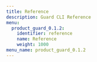 ```yaml
---
title: Reference
description: Guard CLI Reference
menu:
  product_guard_0.1.2:
    identifier: reference
    name: Reference
    weight: 1000
menu_name: product_guard_0.1.2
---
```


